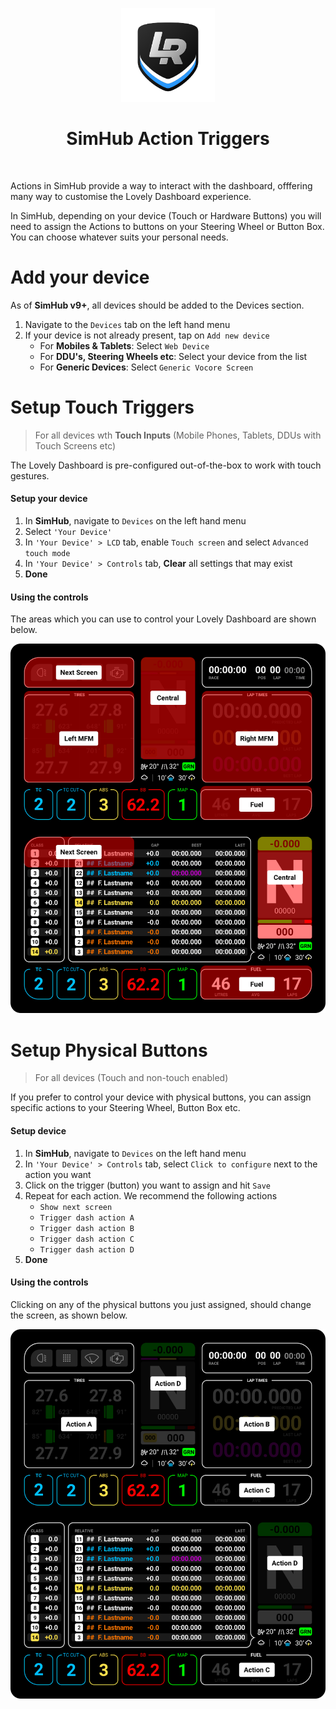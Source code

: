 <p align="center">
<img width="150" height="150" alt="Lovely Sim Racing" src="./images/lr-logo-small.png">
</p>

<h1 align="center">SimHub Action Triggers</h1>
 
<br/>

Actions in SimHub provide a way to interact with the dashboard, offfering many way to customise the Lovely Dashboard experience. 

In SimHub, depending on your device (Touch or Hardware Buttons) you will need to assign the Actions to buttons on your Steering Wheel or Button Box. You can choose whatever suits your personal needs.

# Add your device
As of **SimHub v9+**, all devices should be added to the Devices section.

1. Navigate to the `Devices` tab on the left hand menu
2. If your device is not already present, tap on `Add new device`
	* For **Mobiles & Tablets**: Select `Web Device`
	* For **DDU's, Steering Wheels etc**: Select your device from the list
	* For **Generic Devices**: Select `Generic Vocore Screen`

# Setup Touch Triggers
> For all devices wth **Touch Inputs** (Mobile Phones, Tablets, DDUs with Touch Screens etc) 
 
The Lovely Dashboard is pre-configured out-of-the-box to work with touch gestures. 

#### Setup your device
1. In **SimHub**, navigate to `Devices` on the left hand menu
2. Select `'Your Device'`
3. In `'Your Device' > LCD` tab, enable `Touch screen` and select `Advanced touch mode`
4. In `'Your Device' > Controls` tab, **Clear** all settings that may exist
6. **Done**

#### Using the controls
The areas which you can use to control your Lovely Dashboard are shown below.

![Pre-Defined Triggers](./images/PrimaryActionsOnlyTouch.png)

# Setup Physical Buttons

> For all devices (Touch and non-touch enabled)

If you prefer to control your device with physical buttons, you can assign specific actions to your Steering Wheel, Button Box etc.

#### Setup device
1. In **SimHub**, navigate to `Devices` on the left hand menu
2. In `'Your Device' > Controls` tab, select `Click to configure` next to the action you want
3. Click on the trigger (button) you want to assign and hit `Save`
4. Repeat for each action. We recommend the following actions
	* `Show next screen`
	* `Trigger dash action A`
	* `Trigger dash action B`
	* `Trigger dash action C`
	* `Trigger dash action D`
5. **Done**

#### Using the controls
Clicking on any of the physical buttons you just assigned, should change the screen, as shown below.

![Pre-Defined Triggers](./images/PrimaryActionsOnly.png)


